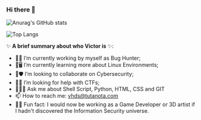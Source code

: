 ### Hi there 👋

![Anurag's GitHub stats](https://github-readme-stats.vercel.app/api?username=VictorHDS&show_icons=true&include_all_commits=true&theme=radical)

![Top Langs](https://github-readme-stats.vercel.app/api/top-langs/?username=VictorHDS)

✨ **A brief summary about who Victor is** ✨:

- 💼👾 I’m currently working by myself as Bug Hunter;
- 🌱🖥️ I’m currently learning more about Linux Environments;
- 🤝🛡 I’m looking to collaborate on Cybersecurity;
- 🙋🚩 I’m looking for help with CTFs;
- 💬👨‍💻 Ask me about Shell Script, Python, HTML, CSS and GIT
- 📫 How to reach me: vhds@tutanota.com
- 🤔😯 Fun fact: I would now be working as a Game Developer or 3D artist if I hadn't discovered the Information Security universe.
